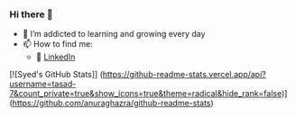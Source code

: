 ### Hi there 👋

- 🌱 I’m addicted to learning and growing every day
- 📫 How to find me: 
  - :office: [LinkedIn](https://www.linkedin.com/in/syed-asad/)

[![Syed's GitHub Stats]] (https://github-readme-stats.vercel.app/api?username=tasad-7&count_private=true&show_icons=true&theme=radical&hide_rank=false)](https://github.com/anuraghazra/github-readme-stats)
